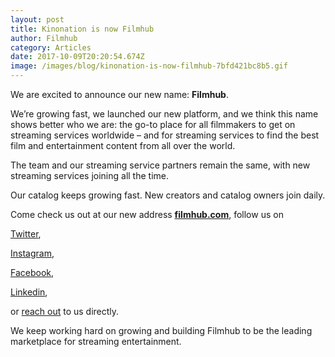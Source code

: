 ```yaml
---
layout: post
title: Kinonation is now Filmhub
author: Filmhub
category: Articles
date: 2017-10-09T20:20:54.674Z
image: /images/blog/kinonation-is-now-filmhub-7bfd421bc8b5.gif
---
```

We are excited to announce our new name: **Filmhub**.

We’re growing fast, we launched our new platform, and we think this name shows better who we are: the go-to place for all filmmakers to get on streaming services worldwide – and for streaming services to find the best film and entertainment content from all over the world.

The team and our streaming service partners remain the same, with new streaming services joining all the time.

Our catalog keeps growing fast. New creators and catalog owners join daily.

Come check us out at our new address **[filmhub.com](http://filmhub.com/?utm_source=medium&utm_medium=blog&utm_campaign=kinonation_is_now_filmhub&utm_content=website)**, follow us on

[Twitter](http://twitter.com/filmhubhq),

[Instagram](http://instagram.com/filmhubhq),

[Facebook](http://facebook.com/filmhubhq),

[Linkedin](http://linkedin.com/company/filmhub),

or [reach out](http://filmhub.com/?utm_source=medium&utm_medium=blog&utm_campaign=kinonation_is_now_filmhub&utm_content=request_ticket) to us directly.

We keep working hard on growing and building Filmhub to be the leading marketplace for streaming entertainment.
